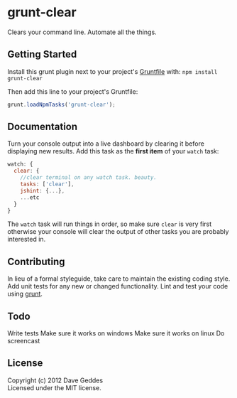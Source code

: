 # grunt-clear
Clears your command line. Automate all the things. 

## Getting Started
Install this grunt plugin next to your project's [Gruntfile][getting_started] with: `npm install grunt-clear`

Then add this line to your project's Gruntfile:

```javascript
grunt.loadNpmTasks('grunt-clear');
```

[grunt]: https://github.com/cowboy/grunt
[getting_started]: https://github.com/cowboy/grunt/blob/master/docs/getting_started.md

## Documentation
Turn your console output into a live dashboard by clearing it before displaying new results. 
Add this task as the **first item** of your `watch` task:

```javascript
watch: {
  clear: {
    //clear terminal on any watch task. beauty.
    tasks: ['clear'],
    jshint: {...},
    ...etc
  }
}
```

The `watch` task will run things in order, so make sure `clear` is very first otherwise your console will clear the output of other tasks you are probably interested in. 

## Contributing
In lieu of a formal styleguide, take care to maintain the existing coding style. Add unit tests for any new or changed functionality. Lint and test your code using [grunt][grunt].

## Todo 
Write tests
Make sure it works on windows
Make sure it works on linux
Do screencast

## License
Copyright (c) 2012 Dave Geddes  
Licensed under the MIT license.
